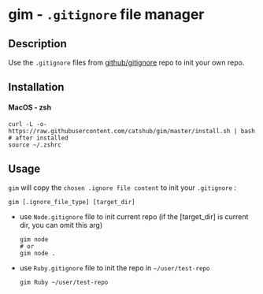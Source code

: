 # gim - `.gitignore` file manager

## Description

Use the `.gitignore` files from [github/gitignore](https://github.com/github/gitignore) repo to init your own repo.

## Installation

#### MacOS - zsh

```shell
curl -L -o- https://raw.githubusercontent.com/catshub/gim/master/install.sh | bash
# after installed
source ~/.zshrc
```

## Usage

`gim` will copy the `chosen .ignore file content` to init your `.gitignore` :

```
gim [.ignore_file_type] [target_dir]
```

- use `Node.gitignore` file to init current repo (if the [target_dir] is current dir, you can omit this arg)

  ```shell
  gim node
  # or
  gim node .
  ```

- use `Ruby.gitignore` file to init the repo in `~/user/test-repo`

  ```shell
  gim Ruby ~/user/test-repo
  ```
